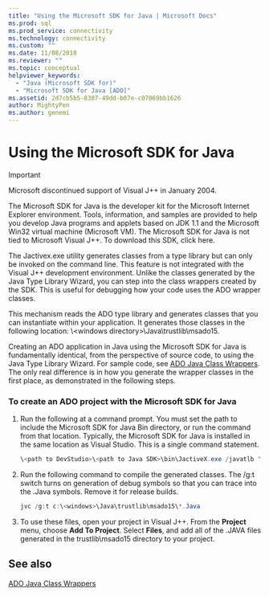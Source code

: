 ```yaml
---
title: "Using the Microsoft SDK for Java | Microsoft Docs"
ms.prod: sql
ms.prod_service: connectivity
ms.technology: connectivity
ms.custom: ""
ms.date: 11/08/2018
ms.reviewer: ""
ms.topic: conceptual
helpviewer_keywords: 
  - "Java (Microsoft SDK for)"
  - "Microsoft SDK for Java [ADO]"
ms.assetid: 2d7cb5b5-8307-49dd-b07e-c07069bb1626
author: MightyPen
ms.author: genemi
---
```

# Using the Microsoft SDK for Java

> [!IMPORTANT]
> Microsoft discontinued support of Visual J++ in January 2004.

The Microsoft SDK for Java is the developer kit for the Microsoft Internet Explorer environment. Tools, information, and samples are provided to help you develop Java programs and applets based on JDK 1.1 and the Microsoft Win32 virtual machine (Microsoft VM). The Microsoft SDK for Java is not tied to Microsoft Visual J++. To download this SDK, click here.  
  
 The Jactivex.exe utility generates classes from a type library but can only be invoked on the command line. This feature is not integrated with the Visual J++ development environment. Unlike the classes generated by the Java Type Library Wizard, you can step into the class wrappers created by the SDK. This is useful for debugging how your code uses the ADO wrapper classes.  
  
 This mechanism reads the ADO type library and generates classes that you can instantiate within your application. It generates those classes in the following location: \\<windows directory\>\Java\trustlib\msado15.  
  
 Creating an ADO application in Java using the Microsoft SDK for Java is fundamentally identical, from the perspective of source code, to using the Java Type Library Wizard. For sample code, see [ADO Java Class Wrappers](../../../ado/guide/appendixes/ado-java-class-wrappers.md). The only real difference is in how you generate the wrapper classes in the first place, as demonstrated in the following steps.  
  
### To create an ADO project with the Microsoft SDK for Java  
  
1.  Run the following at a command prompt. You must set the path to include the Microsoft SDK for Java Bin directory, or run the command from that location. Typically, the Microsoft SDK for Java is installed in the same location as Visual Studio. This is a single command statement.  
  
    ```java
    \<path to DevStudio>\<path to Java SDK>\bin\JactiveX.exe /javatlb "C:\program files\common files\system\ado\msado15.dll"  
    ```  
  
2.  Run the following command to compile the generated classes. The /g:t switch turns on generation of debug symbols so that you can trace into the .Java symbols. Remove it for release builds.  
  
    ```java
    jvc /g:t c:\<windows>\Java\trustlib\msado15\*.Java  
    ```  
  
3.  To use these files, open your project in Visual J++. From the **Project** menu, choose **Add To Project**. Select **Files**, and add all of the .JAVA files generated in the trustlib\msado15 directory to your project.  
  
## See also  
 [ADO Java Class Wrappers](../../../ado/guide/appendixes/ado-java-class-wrappers.md)   
